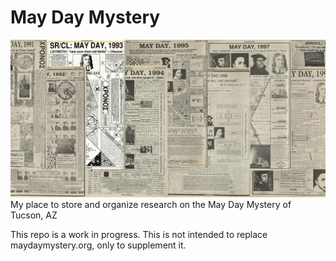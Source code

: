 # May Day Mystery
[![May Day Mystery](texts/My%20Scans/preview.jpg)](https://github.com/nimaid/maydaymystery/tree/master/texts/My%20Scans)
My place to store and organize research on the May Day Mystery of Tucson, AZ

This repo is a work in progress. This is not intended to replace maydaymystery.org, only to supplement it.
